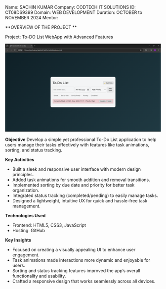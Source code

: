 Name: SACHIN KUMAR
Company: CODTECH IT SOLUTIONS
ID: CT08DS9399
Domain: WEB DEVELOPMENT
Duration: OCTOBER to NOVEMBER 2024
Mentor: 


**OVERVIEW OF THE PROJECT **

Project: To-DO List WebApp with Advanced Features 

 ![Image Alt](https://github.com/Sachin-701/CODTECH---Task-1-To-Do-List-/blob/main/Screenshot.png?raw=true)


**Objective**
Develop a simple yet professional To-Do List application to help users manage their tasks effectively with features like task animations, sorting, and status tracking.

**Key Activities**
 - Built a sleek and responsive user interface with modern design principles.
 - Added task animations for smooth addition and removal transitions.
 - Implemented sorting by due date and priority for better task organization.
 - Integrated status tracking (completed/pending) to easily manage tasks.
 - Designed a lightweight, intuitive UX for quick and hassle-free task management.

**Technologies Used**
 - Frontend: HTML5, CSS3, JavaScript
 - Hosting: GitHub

**Key Insights**
 - Focused on creating a visually appealing UI to enhance user engagement.
 - Task animations made interactions more dynamic and enjoyable for users.
 - Sorting and status tracking features improved the app’s overall functionality and usability.
 - Crafted a responsive design that works seamlessly across all devices.


